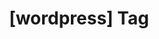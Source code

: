 ---
article_id: 0
description: List of articles under [wordpress] tag.
image: http://huntingbears.com.ve/static/img/site/mstile-310x310.png
layout: tag
slug: wordpress
title: '[wordpress] Tag'
---